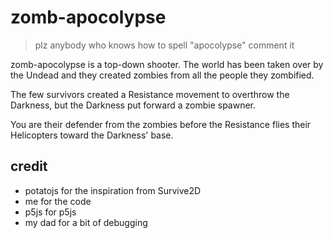 # zomb-apocolypse
> plz anybody who knows how to spell "apocolypse" comment it 

zomb-apocolypse is a top-down shooter. The world has been taken over by the Undead and they created zombies from all the people they zombified.

The few survivors created a Resistance movement to overthrow the Darkness, but the Darkness put forward a zombie spawner.

You are their defender from the zombies before the Resistance flies their Helicopters toward the Darkness' base.

## credit
- potatojs for the inspiration from Survive2D
- me for the code
- p5js for p5js
- my dad for a bit of debugging